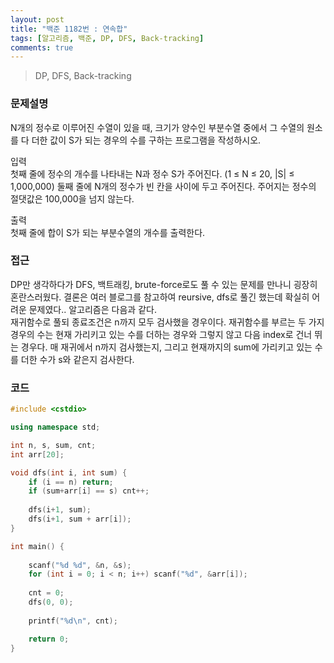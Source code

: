 ```yaml
---
layout: post
title: "백준 1182번 : 연속합"
tags: [알고리즘, 백준, DP, DFS, Back-tracking]
comments: true
---
```


> DP, DFS, Back-tracking  

### 문제설명  
N개의 정수로 이루어진 수열이 있을 때, 크기가 양수인 부분수열 중에서 그 수열의 원소를 다 더한 값이 S가 되는 경우의 수를 구하는 프로그램을 작성하시오.  

입력  
첫째 줄에 정수의 개수를 나타내는 N과 정수 S가 주어진다. (1 ≤ N ≤ 20, |S| ≤ 1,000,000) 둘째 줄에 N개의 정수가 빈 칸을 사이에 두고 주어진다. 주어지는 정수의 절댓값은 100,000을 넘지 않는다.  

출력  
첫째 줄에 합이 S가 되는 부분수열의 개수를 출력한다.  

### 접근  
DP만 생각하다가 DFS, 백트래킹, brute-force로도 풀 수 있는 문제를 만나니 굉장히 혼란스러웠다. 결론은 여러 블로그를 참고하여 reursive, dfs로 풀긴 했는데 확실히 어려운 문제였다.. 알고리즘은 다음과 같다.  
재귀함수로 풀되 종료조건은 n까지 모두 검사했을 경우이다. 재귀함수를 부르는 두 가지 경우의 수는 현재 가리키고 있는 수를 더하는 경우와 그렇지 않고 다음 index로 건너 뛰는 경우다. 매 재귀에서 n까지 검사했는지, 그리고 현재까지의 sum에 가리키고 있는 수를 더한 수가 s와 같은지 검사한다.  

### 코드  
~~~c++
#include <cstdio>

using namespace std;

int n, s, sum, cnt;
int arr[20];

void dfs(int i, int sum) {
    if (i == n) return;
    if (sum+arr[i] == s) cnt++;
    
    dfs(i+1, sum);
    dfs(i+1, sum + arr[i]);
}

int main() {
    
    scanf("%d %d", &n, &s);
    for (int i = 0; i < n; i++) scanf("%d", &arr[i]);
    
    cnt = 0;
    dfs(0, 0);
    
    printf("%d\n", cnt);

    return 0;
}
~~~